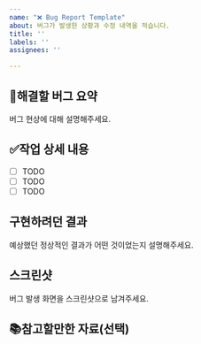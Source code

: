 ```yaml
---
name: "❌ Bug Report Template"
about: 버그가 발생한 상황과 수정 내역을 적습니다.
title: ''
labels: ''
assignees: ''

---
```


## 🐞해결할 버그 요약

버그 현상에 대해 설명해주세요.

## ✅작업 상세 내용

- [ ] TODO
- [ ] TODO
- [ ] TODO

## 구현하려던 결과

예상했던 정상적인 결과가 어떤 것이었는지 설명해주세요.

## 스크린샷
버그 발생 화면을 스크린샷으로 남겨주세요.

## 📚참고할만한 자료(선택)
